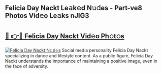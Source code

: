 ## Felicia Day Nackt Le𝚊k𝚎d N𝚞𝚍es - Part-ve8 Photos Vid𝚎o Le𝚊ks nJIG3

# <h2><a href="http://fb75tks.evod.top/?m=Felicia+Day+Nackt">🔗 👉🔴 Felicia Day Nackt Vid𝚎o Ph𝚘t𝚘s</a></h2>

[![Felicia Day Nackt N𝚞d𝚎s](https://i.imgur.com/8V9OHl7.gif)](http://fb75tks.evod.top/?m=Felicia+Day+Nackt)
Social media personality Felicia Day Nackt specializing in dance and lifestyle content. As a public figure, Felicia Day Nackt understands the importance of maintaining a positive image, even in the face of adversity. 
